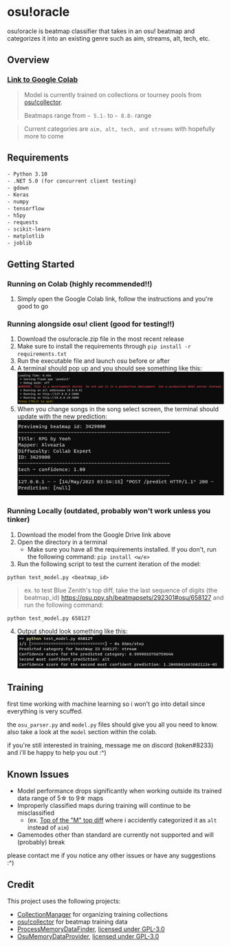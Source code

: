 # osu!oracle

osu!oracle is beatmap classifier that takes in an osu! beatmap and categorizes it into an existing genre such as aim, streams, alt, tech, etc. 


## Overview
### [Link to Google Colab](https://colab.research.google.com/drive/1vVEpzWpSfArfHxL41sSdiXFtE-0U22HN?usp=sharing) 


> Model is currently trained on collections or tourney pools from [osu!collector](https://osucollector.com/).
>
>Beatmaps range from `~ 5.1☆` to `~ 8.8☆` range

> Current categories are `aim, alt, tech, and streams` with hopefully more to come

## Requirements
```
- Python 3.10
- .NET 5.0 (for concurrent client testing)
- gdown
- Keras
- numpy
- tensorflow
- h5py
- requests
- scikit-learn
- matplotlib
- joblib
```
## Getting Started

### Running on Colab (highly recommended!!)

1. Simply open the Google Colab link, follow the instructions and you're good to go

### Running alongside osu! client (good for testing!!) 

1. Download the osu!oracle.zip file in the most recent release
2. Make sure to install the requirements through `pip install -r requirements.txt`
3. Run the executable file and launch osu before or after
4. A terminal should pop up and you should see something like this:
![Image of output](./data/terminalFirst.png)
5. When you change songs in the song select screen, the terminal should update with the new prediction:
![Image of output](./data/songselect.png)

### Running Locally (outdated, probably won't work unless you tinker)

1. Download the model from the Google Drive link above
2. Open the directory in a terminal 
	- Make sure you have all the requirements installed. If you don't, run the following command: `pip install <w/e>`
3. Run the following script to test the current iteration of the model:
```
python test_model.py <beatmap_id>
```
> ex. to test Blue Zenith's top diff, take the last sequence of digits (the beatmap_id) https://osu.ppy.sh/beatmapsets/292301#osu/658127 and run the following command:
```
python test_model.py 658127
```

4. Output should look something like this:
![Image of output](./data/example.png)


## Training

first time working with machine learning so i won't go into detail since everything is very scuffed. 

the `osu_parser.py` and `model.py` files should give you all you need to know. also take a look at the `model` section within the colab.

if you're still interested in training, message me on discord (token#8233) and i'll be happy to help you out :^)


## Known Issues
- Model performance drops significantly when working outside its trained data range of 5☆ to 9☆ maps
- Improperly classified maps during training will continue to be misclassified
	- (ex. [Top of the "M" top diff](https://osu.ppy.sh/beatmapsets/1302388#osu/2701095) where i accidently categorized it as `alt` instead of `aim`)
- Gamemodes other than standard are currently not supported and will (probably) break

please contact me if you notice any other issues or have any suggestions :^)

## Credit
This project uses the following projects:
- [CollectionManager](https://github.com/Piotrekol/CollectionManager) for organizing training collections
- [osu!collector](https://osucollector.com/) for beatmap training data
- [ProcessMemoryDataFinder](https://github.com/Piotrekol/ProcessMemoryDataFinder), [licensed under GPL-3.0](https://github.com/Piotrekol/ProcessMemoryDataFinder/blob/master/LICENSE)
- [OsuMemoryDataProvider](https://github.com/Piotrekol/ProcessMemoryDataFinder), [licensed under GPL-3.0](https://github.com/Piotrekol/ProcessMemoryDataFinder/blob/master/LICENSE)

